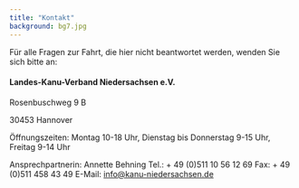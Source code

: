 ```yaml
---
title: "Kontakt"
background: bg7.jpg
---
```


Für alle Fragen zur Fahrt, die hier nicht beantwortet werden, wenden Sie sich bitte an: 

#### Landes-Kanu-Verband Niedersachsen e.V.
Rosenbuschweg 9 B

30453 Hannover



Öffnungszeiten:
Montag 10-18 Uhr, Dienstag bis Donnerstag 9-15 Uhr, Freitag 9-14 Uhr

 

Ansprechpartnerin:
Annette Behning
Tel.: + 49 (0)511 10 56 12 69
Fax: + 49 (0)511 458 43 49
E-Mail: info@kanu-niedersachsen.de

 
